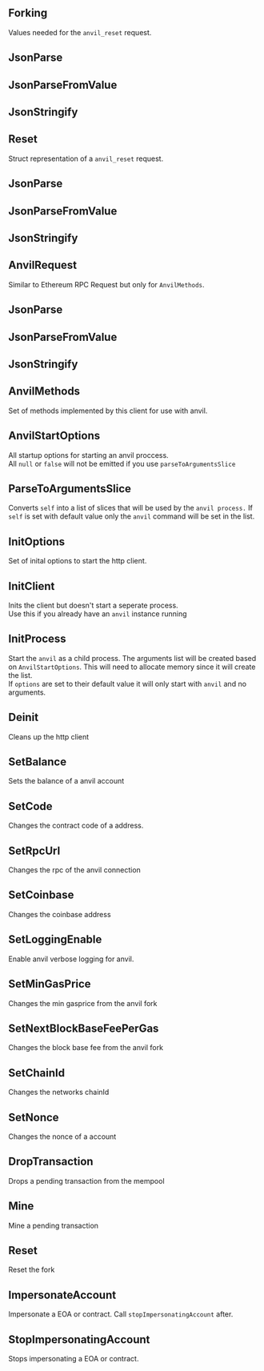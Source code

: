 ## Forking
Values needed for the `anvil_reset` request.

## JsonParse

## JsonParseFromValue

## JsonStringify

## Reset
Struct representation of a `anvil_reset` request.

## JsonParse

## JsonParseFromValue

## JsonStringify

## AnvilRequest
Similar to Ethereum RPC Request but only for `AnvilMethods`.

## JsonParse

## JsonParseFromValue

## JsonStringify

## AnvilMethods
Set of methods implemented by this client for use with anvil.

## AnvilStartOptions
All startup options for starting an anvil proccess.\
All `null` or `false` will not be emitted if you use `parseToArgumentsSlice`

## ParseToArgumentsSlice
Converts `self` into a list of slices that will be used by the `anvil process.`
If `self` is set with default value only the `anvil` command will be set in the list.

## InitOptions
Set of inital options to start the http client.

## InitClient
Inits the client but doesn't start a seperate process.\
Use this if you already have an `anvil` instance running

## InitProcess
Start the `anvil` as a child process. The arguments list will be created based on
`AnvilStartOptions`. This will need to allocate memory since it will create the list.\
If `options` are set to their default value it will only start with `anvil` and no arguments.

## Deinit
Cleans up the http client

## SetBalance
Sets the balance of a anvil account

## SetCode
Changes the contract code of a address.

## SetRpcUrl
Changes the rpc of the anvil connection

## SetCoinbase
Changes the coinbase address

## SetLoggingEnable
Enable anvil verbose logging for anvil.

## SetMinGasPrice
Changes the min gasprice from the anvil fork

## SetNextBlockBaseFeePerGas
Changes the block base fee from the anvil fork

## SetChainId
Changes the networks chainId

## SetNonce
Changes the nonce of a account

## DropTransaction
Drops a pending transaction from the mempool

## Mine
Mine a pending transaction

## Reset
Reset the fork

## ImpersonateAccount
Impersonate a EOA or contract. Call `stopImpersonatingAccount` after.

## StopImpersonatingAccount
Stops impersonating a EOA or contract.

